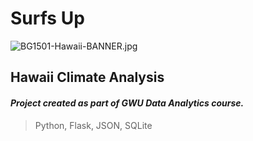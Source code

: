 # Surfs Up

![BG1501-Hawaii-BANNER.jpg](https://gardentravelhub.com/wp-content/uploads/2015/02/BG1501-Hawaii-BANNER.jpg)


## Hawaii Climate Analysis
#### *Project created as part of GWU Data Analytics course.*
> Python, Flask, JSON, SQLite

